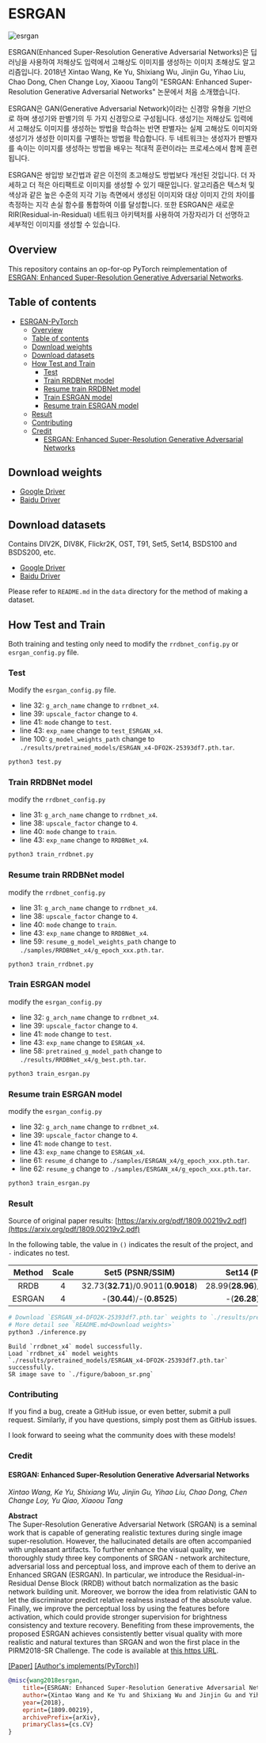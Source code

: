 # ESRGAN
![esrgan](https://user-images.githubusercontent.com/106899647/219944423-06d1e7dc-932a-4ba5-b0b9-f15720380fa6.jpg)

ESRGAN(Enhanced Super-Resolution Generative Adversarial Networks)은 딥 러닝을 사용하여 저해상도 입력에서 고해상도 이미지를 생성하는 이미지 초해상도 알고리즘입니다. 2018년 Xintao Wang, Ke Yu, Shixiang Wu, Jinjin Gu, Yihao Liu, Chao Dong, Chen Change Loy, Xiaoou Tang이 "ESRGAN: Enhanced Super-Resolution Generative Adversarial Networks" 논문에서 처음 소개했습니다.

ESRGAN은 GAN(Generative Adversarial Network)이라는 신경망 유형을 기반으로 하며 생성기와 판별기의 두 가지 신경망으로 구성됩니다. 생성기는 저해상도 입력에서 고해상도 이미지를 생성하는 방법을 학습하는 반면 판별자는 실제 고해상도 이미지와 생성기가 생성한 이미지를 구별하는 방법을 학습합니다. 두 네트워크는 생성자가 판별자를 속이는 이미지를 생성하는 방법을 배우는 적대적 훈련이라는 프로세스에서 함께 훈련됩니다.

ESRGAN은 쌍입방 보간법과 같은 이전의 초고해상도 방법보다 개선된 것입니다. 더 자세하고 더 적은 아티팩트로 이미지를 생성할 수 있기 때문입니다. 알고리즘은 텍스처 및 색상과 같은 높은 수준의 지각 기능 측면에서 생성된 이미지와 대상 이미지 간의 차이를 측정하는 지각 손실 함수를 통합하여 이를 달성합니다. 또한 ESRGAN은 새로운 RIR(Residual-in-Residual) 네트워크 아키텍처를 사용하여 가장자리가 더 선명하고 세부적인 이미지를 생성할 수 있습니다.




## Overview

This repository contains an op-for-op PyTorch reimplementation of [ESRGAN: Enhanced Super-Resolution Generative Adversarial Networks](https://arxiv.org/abs/1809.00219v2).

## Table of contents

- [ESRGAN-PyTorch](#esrgan-pytorch)
    - [Overview](#overview)
    - [Table of contents](#table-of-contents)
    - [Download weights](#download-weights)
    - [Download datasets](#download-datasets)
    - [How Test and Train](#how-test-and-train)
        - [Test](#test)
        - [Train RRDBNet model](#train-rrdbnet-model)
        - [Resume train RRDBNet model](#resume-train-rrdbnet-model)
        - [Train ESRGAN model](#train-esrgan-model)
        - [Resume train ESRGAN model](#resume-train-esrgan-model)
    - [Result](#result)
    - [Contributing](#contributing)
    - [Credit](#credit)
        - [ESRGAN: Enhanced Super-Resolution Generative Adversarial Networks](#esrgan-enhanced-super-resolution-generative-adversarial-networks)

## Download weights

- [Google Driver](https://drive.google.com/drive/folders/17ju2HN7Y6pyPK2CC_AqnAfTOe9_3hCQ8?usp=sharing)
- [Baidu Driver](https://pan.baidu.com/s/1yNs4rqIb004-NKEdKBJtYg?pwd=llot)

## Download datasets

Contains DIV2K, DIV8K, Flickr2K, OST, T91, Set5, Set14, BSDS100 and BSDS200, etc.

- [Google Driver](https://drive.google.com/drive/folders/1A6lzGeQrFMxPqJehK9s37ce-tPDj20mD?usp=sharing)
- [Baidu Driver](https://pan.baidu.com/s/1o-8Ty_7q6DiS3ykLU09IVg?pwd=llot)

Please refer to `README.md` in the `data` directory for the method of making a dataset.

## How Test and Train

Both training and testing only need to modify the `rrdbnet_config.py` or `esrgan_config.py` file.

### Test

Modify the `esrgan_config.py` file.

- line 32: `g_arch_name` change to `rrdbnet_x4`.
- line 39: `upscale_factor` change to `4`.
- line 41: `mode` change to `test`.
- line 43: `exp_name` change to `test_ESRGAN_x4`.
- line 100: `g_model_weights_path` change to `./results/pretrained_models/ESRGAN_x4-DFO2K-25393df7.pth.tar`.

```bash
python3 test.py
```

### Train RRDBNet model

modify the `rrdbnet_config.py`

- line 31: `g_arch_name` change to `rrdbnet_x4`.
- line 38: `upscale_factor` change to `4`.
- line 40: `mode` change to `train`.
- line 43: `exp_name` change to `RRDBNet_x4`.

```bash
python3 train_rrdbnet.py
```

### Resume train RRDBNet model

modify the `rrdbnet_config.py`

- line 31: `g_arch_name` change to `rrdbnet_x4`.
- line 38: `upscale_factor` change to `4`.
- line 40: `mode` change to `train`.
- line 43: `exp_name` change to `RRDBNet_x4`.
- line 59: `resume_g_model_weights_path` change to `./samples/RRDBNet_x4/g_epoch_xxx.pth.tar`.

```bash
python3 train_rrdbnet.py
```

### Train ESRGAN model

modify the `esrgan_config.py`

- line 32: `g_arch_name` change to `rrdbnet_x4`.
- line 39: `upscale_factor` change to `4`.
- line 41: `mode` change to `test`.
- line 43: `exp_name` change to `ESRGAN_x4`.
- line 58: `pretrained_g_model_path` change to `./results/RRDBNet_x4/g_best.pth.tar`.

```bash
python3 train_esrgan.py
```

### Resume train ESRGAN model

modify the `esrgan_config.py`

- line 32: `g_arch_name` change to `rrdbnet_x4`.
- line 39: `upscale_factor` change to `4`.
- line 41: `mode` change to `test`.
- line 43: `exp_name` change to `ESRGAN_x4`.
- line 61: `resume_d` change to `./samples/ESRGAN_x4/g_epoch_xxx.pth.tar`.
- line 62: `resume_g` change to `./samples/ESRGAN_x4/g_epoch_xxx.pth.tar`.

```bash
python3 train_esrgan.py
```

### Result

Source of original paper results: [https://arxiv.org/pdf/1809.00219v2.pdf](https://arxiv.org/pdf/1809.00219v2.pdf)

In the following table, the value in `()` indicates the result of the project, and `-` indicates no test.

| Method | Scale |          Set5 (PSNR/SSIM)           |          Set14 (PSNR/SSIM)          |         BSD100 (PSNR/SSIM)          |        Urban100 (PSNR/SSIM)         |        Manga109 (PSNR/SSIM)         |
|:------:|:-----:|:-----------------------------------:|:-----------------------------------:|:-----------------------------------:|:-----------------------------------:|:-----------------------------------:|
|  RRDB  |   4   | 32.73(**32.71**)/0.9011(**0.9018**) | 28.99(**28.96**)/0.7917(**0.7917**) | 27.85(**27.85**)/0.7455(**0.7473**) | 27.03(**27.03**)/0.8153(**0.8156**) | 31.66(**31.60**)/0.9196(**0.9195**) |
| ESRGAN |   4   |     -(**30.44**)/-(**0.8525**)      |     -(**26.28**)/-(**0.6994**)      |     -(**25.33**)/-(**0.6534**)      |     -(**24.36**)/-(**0.7341**)      |     -(**29.42**)/-(**0.8597**)      |

```bash
# Download `ESRGAN_x4-DFO2K-25393df7.pth.tar` weights to `./results/pretrained_models`
# More detail see `README.md<Download weights>`
python3 ./inference.py
```



```text
Build `rrdbnet_x4` model successfully.
Load `rrdbnet_x4` model weights `./results/pretrained_models/ESRGAN_x4-DFO2K-25393df7.pth.tar` successfully.
SR image save to `./figure/baboon_sr.png`
```

### Contributing

If you find a bug, create a GitHub issue, or even better, submit a pull request. Similarly, if you have questions, simply post them as GitHub issues.

I look forward to seeing what the community does with these models!

### Credit

#### ESRGAN: Enhanced Super-Resolution Generative Adversarial Networks

_Xintao Wang, Ke Yu, Shixiang Wu, Jinjin Gu, Yihao Liu, Chao Dong, Chen Change Loy, Yu Qiao, Xiaoou Tang_ <br>

**Abstract** <br>
The Super-Resolution Generative Adversarial Network (SRGAN) is a seminal work that is capable of generating realistic textures during single image
super-resolution. However, the hallucinated details are often accompanied with unpleasant artifacts. To further enhance the visual quality, we
thoroughly study three key components of SRGAN - network architecture, adversarial loss and perceptual loss, and improve each of them to derive an
Enhanced SRGAN (ESRGAN). In particular, we introduce the Residual-in-Residual Dense Block (RRDB) without batch normalization as the basic network
building unit. Moreover, we borrow the idea from relativistic GAN to let the discriminator predict relative realness instead of the absolute value.
Finally, we improve the perceptual loss by using the features before activation, which could provide stronger supervision for brightness consistency
and texture recovery. Benefiting from these improvements, the proposed ESRGAN achieves consistently better visual quality with more realistic and
natural textures than SRGAN and won the first place in the PIRM2018-SR Challenge. The code is available
at [this https URL](https://github.com/xinntao/ESRGAN).

[[Paper]](https://arxiv.org/pdf/1809.00219v2.pdf) [[Author's implements(PyTorch)]](https://github.com/xinntao/ESRGAN)

```bibtex
@misc{wang2018esrgan,
    title={ESRGAN: Enhanced Super-Resolution Generative Adversarial Networks},
    author={Xintao Wang and Ke Yu and Shixiang Wu and Jinjin Gu and Yihao Liu and Chao Dong and Chen Change Loy and Yu Qiao and Xiaoou Tang},
    year={2018},
    eprint={1809.00219},
    archivePrefix={arXiv},
    primaryClass={cs.CV}
}
```
